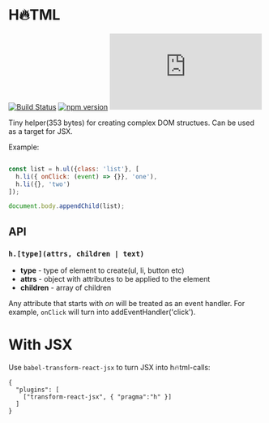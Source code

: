 # H🔥TML

[![Build Status](https://travis-ci.org/daniel-lundin/hotml.svg?branch=master)](https://travis-ci.org/daniel-lundin/hotml)
[![npm version](https://badge.fury.io/js/hotml.svg)](https://badge.fury.io/js/hotml)
[![gzip size](http://img.badgesize.io/https://unpkg.com/hotml/dist/browser.js?compression=gzip&color=blue)](https://unpkg.com/hotml/dist/browser.js)

Tiny helper(353 bytes) for creating complex DOM structues. Can be used as a target for JSX.

Example:

```js

const list = h.ul({class: 'list'}, [
  h.li({ onClick: (event) => {}}, 'one'),
  h.li({}, 'two')
]);

document.body.appendChild(list);
```

## API

### ```h.[type](attrs, children | text)```

 - **type** - type of element to create(ul, li, button etc)
 - **attrs** - object with attributes to be applied to the element
 - **children** - array of children

Any attribute that starts with *on* will be treated as an event handler. For example, `onClick` will turn into addEventHandler('click').


# With JSX

Use `babel-transform-react-jsx` to turn JSX into h🔥tml-calls:

```
{
  "plugins": [
    ["transform-react-jsx", { "pragma":"h" }]
  ]
}
```
